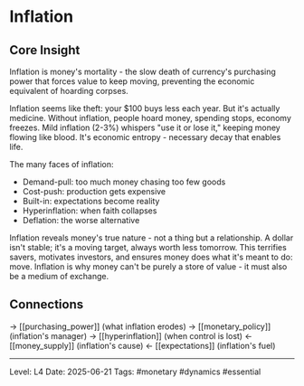 # Inflation

## Core Insight
Inflation is money's mortality - the slow death of currency's purchasing power that forces value to keep moving, preventing the economic equivalent of hoarding corpses.

Inflation seems like theft: your $100 buys less each year. But it's actually medicine. Without inflation, people hoard money, spending stops, economy freezes. Mild inflation (2-3%) whispers "use it or lose it," keeping money flowing like blood. It's economic entropy - necessary decay that enables life.

The many faces of inflation:
- Demand-pull: too much money chasing too few goods
- Cost-push: production gets expensive
- Built-in: expectations become reality
- Hyperinflation: when faith collapses
- Deflation: the worse alternative

Inflation reveals money's true nature - not a thing but a relationship. A dollar isn't stable; it's a moving target, always worth less tomorrow. This terrifies savers, motivates investors, and ensures money does what it's meant to do: move. Inflation is why money can't be purely a store of value - it must also be a medium of exchange.

## Connections
→ [[purchasing_power]] (what inflation erodes)
→ [[monetary_policy]] (inflation's manager)
→ [[hyperinflation]] (when control is lost)
← [[money_supply]] (inflation's cause)
← [[expectations]] (inflation's fuel)

---
Level: L4
Date: 2025-06-21
Tags: #monetary #dynamics #essential